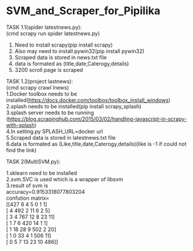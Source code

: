 # SVM_and_Scraper_for_Pipilika

TASK 1.1(spider latestnews.py): <br />
(cmd scrapy run spider latestnews.py) <br />
1. Need to install scrapy(pip install scrapy) <br />
2. Also may need to install pywin32(pip install pywin32) <br />
3. Scraped data is stored in news.txt file <br />
4. data is formated as (title,date,Caterogy,details) <br />
5. 3200 scroll page is scraped <br />

TASK 1.2(project lastnews): <br />
(cmd scrapy crawl lnews) <br />
1.Docker toolbox needs to be installed(https://docs.docker.com/toolbox/toolbox_install_windows) <br />
2.splash needs to be installed(pip install scrapy_splash) <br />
3.splash server needs to be running (https://blog.scrapinghub.com/2015/03/02/handling-javascript-in-scrapy-with-splash) <br />
4.In setting.py SPLASH_URL=docker url <br />
5.Scraped data is stored in latestnews.txt file <br />
6.data is formated as (Like,title,date,Caterogy,details)(like is -1 if could not find the link) <br />


TASK 2(MultiSVM.py): <br />

1.sklearn need to be installed <br />
2.svm.SVC is used which is a wrapper of libsvm <br />
3.result of svm is <br />
	accuracy=0.9153318077803204 <br />
	confution matrix= <br />
[[427   8   4   5   0   1   1] <br />
 [  4 492   2  11   6   2   5] <br />
 [  3   4 767  12   8  23  11] <br />
 [  1   7   6 420  14   1   1] <br />
 [  1  18  28   9 502   2  20] <br />
 [  1   0  33   4   1 506  11] <br />
 [  0   5   7  13  23  10 486]] <br />
